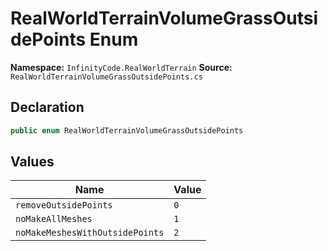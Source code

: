# RealWorldTerrainVolumeGrassOutsidePoints Enum

**Namespace:** `InfinityCode.RealWorldTerrain`
**Source:** `RealWorldTerrainVolumeGrassOutsidePoints.cs`

## Declaration

```csharp
public enum RealWorldTerrainVolumeGrassOutsidePoints
```

## Values

| Name | Value |
|------|-------|
| `removeOutsidePoints` | `0` |
| `noMakeAllMeshes` | `1` |
| `noMakeMeshesWithOutsidePoints` | `2` |

